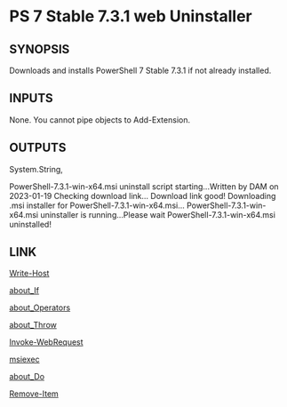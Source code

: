 # PS 7 Stable 7.3.1 web Uninstaller
    
## SYNOPSIS

Downloads and installs PowerShell 7 Stable 7.3.1 if not already installed.


## INPUTS
        
None. You cannot pipe objects to Add-Extension.


## OUTPUTS
        
System.String,

PowerShell-7.3.1-win-x64.msi uninstall script starting...Written by DAM on 2023-01-19
Checking download link...
Download link good!
Downloading .msi installer for PowerShell-7.3.1-win-x64.msi...
PowerShell-7.3.1-win-x64.msi uninstaller is running...Please wait
PowerShell-7.3.1-win-x64.msi uninstalled!


## LINK

[Write-Host](https://learn.microsoft.com/en-us/powershell/module/microsoft.powershell.utility/write-host?view=powershell-7.3)

[about_If](https://learn.microsoft.com/en-us/powershell/module/microsoft.powershell.core/about/about_if?view=powershell-7.3)

[about_Operators](https://learn.microsoft.com/en-us/powershell/module/microsoft.powershell.core/about/about_operators?view=powershell-7.3)
 
[about_Throw](https://learn.microsoft.com/en-us/powershell/module/microsoft.powershell.core/about/about_throw?view=powershell-7.3)

[Invoke-WebRequest](https://learn.microsoft.com/en-us/powershell/module/microsoft.powershell.utility/invoke-webrequest?view=powershell-7.3)

[msiexec](https://learn.microsoft.com/en-us/windows-server/administration/windows-commands/msiexec)

[about_Do](https://learn.microsoft.com/en-us/powershell/module/microsoft.powershell.core/about/about_do?view=powershell-7.3)

[Remove-Item](https://learn.microsoft.com/en-us/powershell/module/microsoft.powershell.management/remove-item?view=powershell-7.3)
